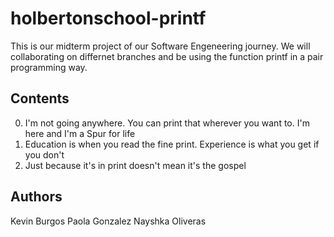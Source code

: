 # holbertonschool-printf
This is our midterm project of our Software Engeneering journey. We will collaborating on differnet branches and be using the function printf in a pair programming way.

## Contents

0. I'm not going anywhere. You can print that wherever you want to. I'm here and I'm a Spur for life
1. Education is when you read the fine print. Experience is what you get if you don't
2. Just because it's in print doesn't mean it's the gospel

## Authors

Kevin Burgos
Paola Gonzalez
Nayshka Oliveras
